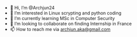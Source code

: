 - 👋 Hi, I’m @Archjun24
- 👀 I’m interested in Linux scrypting and python coding
- 🌱 I’m currently learning MSc in Computer Security
- 💞️ I’m looking to collaborate on finding Internship in France
- 📫 How to reach me via archjun.aka@gmail.com

<!---
Archjun24/Archjun24 is a ✨ special ✨ repository because its `README.md` (this file) appears on your GitHub profile.
You can click the Preview link to take a look at your changes.
--->
